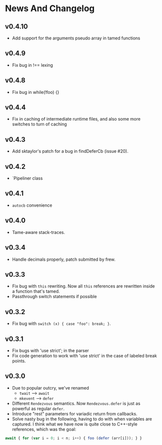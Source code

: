 News And Changelog
==================

v0.4.10
------
* Add support for the arguments pseudo array in tamed functions

v0.4.9
------
* Fix bug in !== lexing

v0.4.8
------
* Fix bug in while(!foo) {} 

v0.4.4
-------
* Fix in caching of intermediate runtime files, and also some more switches to turn of caching

v0.4.3
------
* Add sktaylor's patch for a bug in findDeferCb (issue #20).

v0.4.2
------
* `Pipeliner class

v0.4.1
------
* `autocb` convenience

v0.4.0
------
* Tame-aware stack-traces.

v0.3.4
------
* Handle decimals properly, patch submitted by frew.

v0.3.3
-------
* Fix bug with `this` rewriting. Now all `this` references are rewritten inside a function that's tamed.
* Passthrough switch statements if possible

v0.3.2
------
* Fix bug with `switch (x) { case "foo": break; }`.

v0.3.1
-------
* Fix bugs with 'use strict'; in the parser
* Fix code generation to work with 'use strict' in the case of labeled break
points.

v0.3.0
------
 
* Due to popular outcry, we've renamed
    * `twait` --> `await`
    * `mkevent` --> `defer`
* Different `Rendezvous` semantics.  Now `Rendezvous.defer` is just as
  powerful as regular `defer`.
* Introduce "rest" parameters for variadic return from callbacks.
* Solve nasty bug in the following, having to do with when variables
are captured.  I think what we have now is quite close to C++-style
references, which was the goal:

```javascript
await { for (var i = 0; i < n; i++) { foo (defer (arr[i])); } }
```
